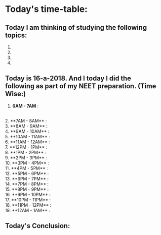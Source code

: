 
# Today's time-table:

## Today I am thinking of studying the following topics:

1. 
2. 
3.
4.

## Today is 16-a-2018. And I today I did the following as part of my NEET preparation. (Time Wise:)

1. **6AM - 7AM** : 
<br/>
2. **7AM - 8AM** : 
<br/>
3. **8AM - 9AM** : 
<br/>
4. **9AM - 10AM** : 
<br/>
5. **10AM - 11AM** : 
<br/>
6. **11AM - 12AM** : 
<br/>
7. **12PM - 1PM** : 
<br/>
8. **1PM - 2PM** : 
<br/>
9. **2PM - 3PM** : 
<br/>
10. **3PM - 4PM** : 
<br/>
11. **4PM - 5PM** : 
<br/>
12. **5PM - 6PM** : 
<br/>
13. **6PM - 7PM** : 
<br/>
14. **7PM - 8PM** : 
<br/>
15. **8PM - 9PM** : 
<br/>
16. **9PM - 10PM** : 
<br/>
17. **10PM - 11PM** : 
<br/>
18. **11PM - 12PM** : 
<br/>
19. **12AM - 1AM** : 
<br/>

## Today's Conclusion:
        